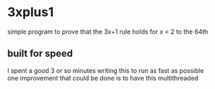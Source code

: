 # 3xplus1
simple program to prove that the 3x+1 rule holds for x &lt; 2 to the 64th
## built for speed
I spent a good 3 or so minutes writing this to run as fast as possible  
one improvement that could be done is to have this multithreaded
